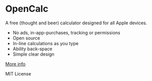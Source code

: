 # OpenCalc

A free (thought and beer) calculator designed for all Apple devices.

- No ads, in-app-purchases, tracking or permissions
- Open source
- In-line calculations as you type
- Ability back-space
- Simple clear design

[More info](https://medium.com/ml-everything/a-free-open-source-ipad-calculator-and-why-your-app-wont-make-you-any-money-41eb5bd30d0e)

MIT License
